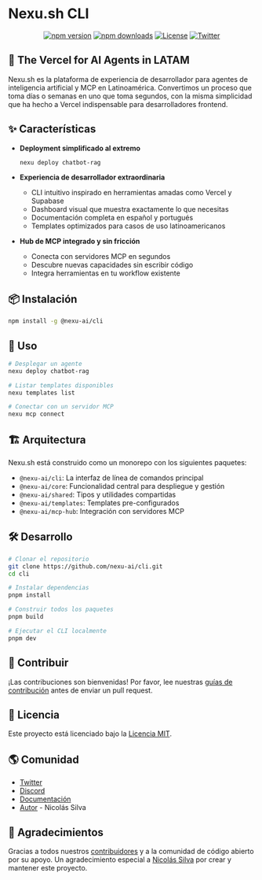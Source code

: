 # Nexu.sh CLI

<div align="center">

[![npm version](https://img.shields.io/npm/v/@nexu-ai/cli.svg?style=flat-square)](https://www.npmjs.com/package/@nexu-ai/cli)
[![npm downloads](https://img.shields.io/npm/dm/@nexu-ai/cli.svg?style=flat-square)](https://www.npmjs.com/package/@nexu-ai/cli)
[![License](https://img.shields.io/npm/l/@nexu-ai/cli.svg?style=flat-square)](https://github.com/nexu-ai/cli/blob/main/LICENSE)
[![Twitter](https://img.shields.io/twitter/follow/nexu_ai?style=social)](https://twitter.com/nexu_ai)

</div>

## 🚀 The Vercel for AI Agents in LATAM

Nexu.sh es la plataforma de experiencia de desarrollador para agentes de inteligencia artificial y MCP en Latinoamérica. Convertimos un proceso que toma días o semanas en uno que toma segundos, con la misma simplicidad que ha hecho a Vercel indispensable para desarrolladores frontend.

## ✨ Características

- **Deployment simplificado al extremo**
  ```bash
  nexu deploy chatbot-rag
  ```

- **Experiencia de desarrollador extraordinaria**
  - CLI intuitivo inspirado en herramientas amadas como Vercel y Supabase
  - Dashboard visual que muestra exactamente lo que necesitas
  - Documentación completa en español y portugués
  - Templates optimizados para casos de uso latinoamericanos

- **Hub de MCP integrado y sin fricción**
  - Conecta con servidores MCP en segundos
  - Descubre nuevas capacidades sin escribir código
  - Integra herramientas en tu workflow existente

## 📦 Instalación

```bash
npm install -g @nexu-ai/cli
```

## 🚀 Uso

```bash
# Desplegar un agente
nexu deploy chatbot-rag

# Listar templates disponibles
nexu templates list

# Conectar con un servidor MCP
nexu mcp connect
```

## 🏗️ Arquitectura

Nexu.sh está construido como un monorepo con los siguientes paquetes:

- `@nexu-ai/cli`: La interfaz de línea de comandos principal
- `@nexu-ai/core`: Funcionalidad central para despliegue y gestión
- `@nexu-ai/shared`: Tipos y utilidades compartidas
- `@nexu-ai/templates`: Templates pre-configurados
- `@nexu-ai/mcp-hub`: Integración con servidores MCP

## 🛠️ Desarrollo

```bash
# Clonar el repositorio
git clone https://github.com/nexu-ai/cli.git
cd cli

# Instalar dependencias
pnpm install

# Construir todos los paquetes
pnpm build

# Ejecutar el CLI localmente
pnpm dev
```

## 🤝 Contribuir

¡Las contribuciones son bienvenidas! Por favor, lee nuestras [guías de contribución](CONTRIBUTING.md) antes de enviar un pull request.

## 📝 Licencia

Este proyecto está licenciado bajo la [Licencia MIT](LICENSE).

## 🌎 Comunidad

- [Twitter](https://twitter.com/nexu_ai)
- [Discord](https://discord.gg/nexu)
- [Documentación](https://docs.nexu.sh)
- [Autor](https://github.com/nicolascine) - Nicolás Silva

## 🙏 Agradecimientos

Gracias a todos nuestros [contribuidores](https://github.com/nexu-ai/cli/graphs/contributors) y a la comunidad de código abierto por su apoyo. Un agradecimiento especial a [Nicolás Silva](https://github.com/nicolascine) por crear y mantener este proyecto. 